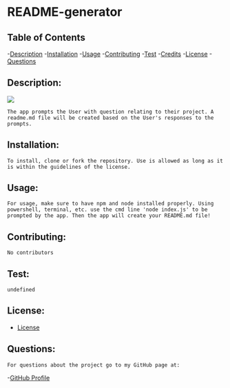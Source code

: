 # README-generator

## Table of Contents

  -[Description](#description)
  -[Installation](#installation)
  -[Usage](#usage)
  -[Contributing](#contributing)
  -[Test](#test)
  -[Credits](#credits)
  -[License](#license)
  -[Questions](#questions)

  ## Description:
  ![]("./example-README/demo.mp4")

    The app prompts the User with question relating to their project. A readme.md file will be created based on the User's responses to the prompts.
  ## Installation: 
    To install, clone or fork the repository. Use is allowed as long as it is within the guidelines of the license.
  ## Usage:
    For usage, make sure to have npm and node installed properly. Using powershell, terminal, etc. use the cmd line 'node index.js' to be prompted by the app. Then the app will create your README.md file!
  ## Contributing: 
    No contributors
  ## Test: 
    undefined
  ## License:  

  - [License](https://opensource.org/licenses/MIT)

  ## Questions: 
    For questions about the project go to my GitHub page at:

  -[GitHub Profile](https://github.com/Nardacyon)
